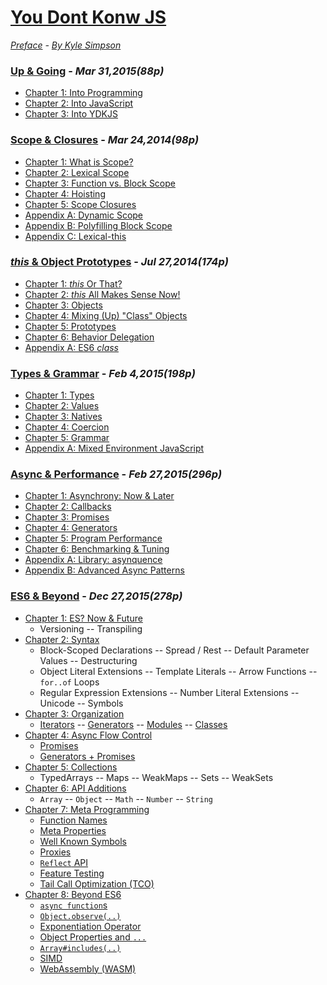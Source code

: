 # [You Dont Konw JS](https://github.com/getify/You-Dont-Know-JS) 
*[Preface](preface.md) - [By Kyle Simpson](https://github.com/getify)*
### [Up & Going](up%20%26%20going/toc.md) - *Mar 31,2015(88p)*  
* [Chapter 1: Into Programming](up%20%26%20going/ch1.md)
* [Chapter 2: Into JavaScript](up%20%26%20going/ch2.md)
* [Chapter 3: Into YDKJS](up%20%26%20going/ch3.md)
### [Scope & Closures](scope%20%26%20closures/toc.md) - *Mar 24,2014(98p)*   
* [Chapter 1: What is Scope?](scope%20%26%20closures/ch1.md)
* [Chapter 2: Lexical Scope](scope%20%26%20closures/ch2.md)
* [Chapter 3: Function vs. Block Scope](scope%20%26%20closures/ch3.md)
* [Chapter 4: Hoisting](scope%20%26%20closures/ch4.md)
* [Chapter 5: Scope Closures](scope%20%26%20closures/ch5.md)
* [Appendix A: Dynamic Scope](scope%20%26%20closures/apA.md)
* [Appendix B: Polyfilling Block Scope](scope%20%26%20closures/apB.md)
* [Appendix C: Lexical-this](scope%20%26%20closures/apC.md)
### [*this* & Object Prototypes](this%20%26%20object%20prototypes/toc.md) - *Jul 27,2014(174p)*  
* [Chapter 1: *this* Or That?](this%20%26%20object%20prototypes/ch1.md)
* [Chapter 2: *this* All Makes Sense Now!](this%20%26%20object%20prototypes/ch2.md)
* [Chapter 3: Objects](this%20%26%20object%20prototypes/ch3.md)
* [Chapter 4: Mixing (Up) "Class" Objects](this%20%26%20object%20prototypes/ch4.md)
* [Chapter 5: Prototypes](this%20%26%20object%20prototypes/ch5.md)
* [Chapter 6: Behavior Delegation](this%20%26%20object%20prototypes/ch6.md)
* [Appendix A: ES6 *class*](this%20%26%20object%20prototypes/apA.md)
### [Types & Grammar](types%20%26%20grammar/toc.md) - *Feb 4,2015(198p)*
* [Chapter 1: Types](types%20%26%20grammar/ch1.md)
* [Chapter 2: Values](types%20%26%20grammar/ch2.md)
* [Chapter 3: Natives](types%20%26%20grammar/ch3.md)
* [Chapter 4: Coercion](types%20%26%20grammar/ch4.md)
* [Chapter 5: Grammar](types%20%26%20grammar/ch5.md)
* [Appendix A: Mixed Environment JavaScript](types%20%26%20grammar/apA.md)
### [Async & Performance](async%20%26%20performance/toc.md) - *Feb 27,2015(296p)*
* [Chapter 1: Asynchrony: Now & Later](async%20%26%20performance/ch1.md)
* [Chapter 2: Callbacks](async%20%26%20performance/ch2.md)
* [Chapter 3: Promises](async%20%26%20performance/ch3.md)
* [Chapter 4: Generators](async%20%26%20performance/ch4.md)
* [Chapter 5: Program Performance](async%20%26%20performance/ch5.md)
* [Chapter 6: Benchmarking & Tuning](async%20%26%20performance/ch6.md)
* [Appendix A: Library: asynquence](async%20%26%20performance/apA.md)
* [Appendix B: Advanced Async Patterns](async%20%26%20performance/apB.md)
### [ES6 & Beyond](es6%20&%20beyond/toc.md) - *Dec 27,2015(278p)*
* [Chapter 1: ES? Now & Future](es6%20%26%20beyond/ch1.md)   
	* Versioning -- Transpiling   
* [Chapter 2: Syntax](es6%20%26%20beyond/ch2.md)
	* Block-Scoped Declarations -- Spread / Rest -- Default Parameter Values -- Destructuring
	* Object Literal Extensions -- Template Literals -- Arrow Functions -- `for..of` Loops
	* Regular Expression Extensions -- Number Literal Extensions -- Unicode -- Symbols
* [Chapter 3: Organization](es6%20%26%20beyond/ch3.md)
	* [Iterators](es6%20%26%20beyond/ch3.md#iterators) -- [Generators](es6%20%26%20beyond/ch3.md#generators) -- [Modules](es6%20%26%20beyond/ch3.md#modules) -- [Classes](es6%20%26%20beyond/ch3.md#classes)
* [Chapter 4: Async Flow Control](es6%20%26%20beyond/ch4.md)
	* [Promises](es6%20%26%20beyond/ch4.md#promises)
	* [Generators + Promises](es6%20%26%20beyond/ch4.md#generators--promises)
* [Chapter 5: Collections](es6%20%26%20beyond/ch5.md)
	* TypedArrays -- Maps -- WeakMaps -- Sets -- WeakSets
* [Chapter 6: API Additions](es6%20%26%20beyond/ch6.md)
	* `Array` -- `Object` -- `Math` -- `Number` -- `String`
* [Chapter 7: Meta Programming](es6%20%26%20beyond/ch7.md)
	* [Function Names](es6%20%26%20beyond/ch7.md#function-names)
	* [Meta Properties](es6%20%26%20beyond/ch7.md#meta-properties)
	* [Well Known Symbols](es6%20%26%20beyond/ch7.md#well-known-symbols)
	* [Proxies](es6%20%26%20beyond/ch7.md#proxies)
	* [`Reflect` API](es6%20%26%20beyond/ch7.md#reflect-api)
	* [Feature Testing](es6%20%26%20beyond/ch7.md#feature-testing)
	* [Tail Call Optimization (TCO)](es6%20%26%20beyond/ch7.md#tail-call-optimization-tco)
* [Chapter 8: Beyond ES6](es6%20%26%20beyond/ch8.md)
	* [`async function`s](es6%20%26%20beyond/ch8.md#async-functions)
	* [`Object.observe(..)`](es6%20%26%20beyond/ch8.md#objectobserve)
	* [Exponentiation Operator](es6%20%26%20beyond/ch8.md#exponentiation-operator)
	* [Object Properties and `...`](es6%20%26%20beyond/ch8.md#objects-properties-and-)
	* [`Array#includes(..)`](es6%20%26%20beyond/ch8.md#arrayincludes)
	* [SIMD](es6%20%26%20beyond/ch8.md#simd)
	* [WebAssembly (WASM)](es6%20%26%20beyond/ch8.md#webassembly-wasm)
